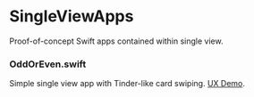 # SingleViewApps
Proof-of-concept Swift apps contained within single view.

### OddOrEven.swift
Simple single view app with Tinder-like card swiping. [UX Demo](https://www.youtube.com/shorts/PbAFZgkcA1s).

